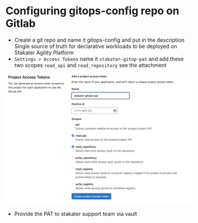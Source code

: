 # Configuring gitops-config repo on Gitlab

- Create a git repo and name it gitops-config and put in the description Single source of truth for declarative workloads to be deployed on Stakater Agility Platform
- `Settings > Access Tokens` name it `stakater-gitop-pat` and add these two scopes `read_api` and `read_repository` see the attachment

![gitlab-pat](./images/gitlab-pat.png)

- Provide the PAT to stakater support team via vault
